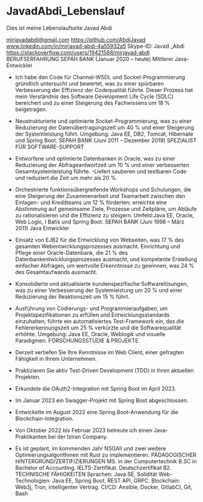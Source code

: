 # JavadAbdi_Lebenslauf
Dies ist meine Lebenslaufseite
Javad Abdi

mirjavadabdi@gmail.com https://github.com/AbdiJavad
www.linkedin.com/in/mirjavad-abdi-4a55932a5
Skype-ID: Javad _Abdi
https://stackoverflow.com/users/19421588/mirjavad-abdi
BERUFSERFAHRUNG
SEPAH BANK (Januar 2020 – heute)
Mittlerer Java-Entwickler
- Ich habe den Code für Channel-WSDL und Socket-Programmierung gründlich untersucht und bewertet, 
was zu einer spürbaren Verbesserung der Effizienz der Codequalität führte. Dieser Prozess hat mein 
Verständnis des Software Development Life Cycle (SDLC) bereichert und zu einer Steigerung des 
Fachwissens um 18 % beigetragen.
- Neustrukturierte und optimierte Socket-Programmierung, was zu einer Reduzierung der 
Datenübertragungszeit um 40 % und einer Steigerung der Systemleistung führt.
Umgebung: Java EE, DB2, Tomcat, Hibernate und Spring Boot.
SEPAH BANK (Juni 2011 – Dezember 2019)
SPEZIALIST FÜR SOFTWARE-SUPPORT
- Entworfene und optimierte Datenbanken in Oracle, was zu einer Reduzierung der Abfrageantwortzeit um 
10 % und einer verbesserten Gesamtsystemleistung führte.
-Liefert sauberen und testbaren Code und reduziert die Zeit um mehr als 20 %.
- Orchestrierte funktionsübergreifende Workshops und Schulungen, die eine Steigerung der Zusammenarbeit und 
Teamarbeit zwischen den Einlagen- und Kreditteams um 12 % förderten; erreichte eine Abstimmung auf 
gemeinsame Ziele, Prozesse und Zeitpläne, um Abläufe zu rationalisieren und die Effizienz zu steigern.
Umfeld:Java EE, Oracle, Web Logic, I Batis und Spring Boot.
SEPAH BANK (Juni 1998 – März 2011)
Java Entwickler
- Einsatz von EJB2 für die Entwicklung von Webseiten, was 17 % des gesamten Webentwicklungsprozesses 
ausmacht.
Einrichtung und Pflege einer Oracle-Datenbank, die 21 % des Datenbankentwicklungsprozesses ausmacht, 
und kompetente Erstellung einfacher Abfragen, um wertvolle Erkenntnisse zu gewinnen, was 24 % des 
Gesamtaufwands ausmacht.

- Konsolidierte und aktualisierte kundenspezifische Softwarelösungen, was zu einer Verbesserung der 
Systemleistung um 20 % und einer Reduzierung der Reaktionszeit um 15 % führt.
- Ausführung von Codierungs- und Programmieraufgaben, um Projektspezifikationen zu erfüllen und 
Entwicklungsstandards einzuhalten; führte ein automatisiertes Test-Framework ein, das die 
Fehlererkennungszeit um 25 % verkürzte und die Softwarequalität erhöhte.
Umgebung: Java EE, Oracle, Weblogik und visuelle Paradigmen.
FORSCHUNGSSTUDIE & PROJEKTE
- Derzeit vertiefen Sie Ihre Kenntnisse im Web Client, einer gefragten Fähigkeit in Ihrem Unternehmen.
- Praktizieren Sie aktiv Test-Driven Development (TDD) in Ihren aktuellen Projekten.
- Erkundete die OAuth2-Integration mit Spring Boot im April 2023.
- Im Januar 2023 ein Swagger-Projekt mit Spring Boot abgeschlossen.
- Entwickelte im August 2022 eine Spring Boot-Anwendung für die Blockchain-Integration.
- Von Oktober 2022 bis Februar 2023 betreute ich einen Java-Praktikanten bei der Iziran Company.
- Es ist geplant, im kommenden Jahr NSGAII und zwei weitere Optimierungsalgorithmen mit Rust zu 
implementieren.
PÄDAGOGISCHER HINTERGRUND/ZERTIFIZIERUNGEN
MS. in der Computertechnik
B.SC in Bachelor of Accounting.
IELTS-Zertifikat.
Deutschzertifikat B2.
TECHNISCHE FÄHIGKEITEN
Sprachen: Java SE, Solidität
Web-Technologien: Java EE, Spring Boot, REST API, GRPC.
Blockchain: Web3j, Tron, intelligenter Vertrag.
CI/CD: Ansible, Docker, GitlabCI, Git, Bash
